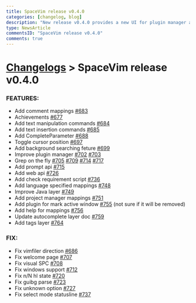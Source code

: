 ```yaml
---
title: SpaceVim release v0.4.0
categories: [changelog, blog]
description: "New release v0.4.0 provides a new UI for plugin manager and built-in flygrep plugin"
type: NewsArticle
commentsID: "SpaceVim release v0.4.0"
comments: true
---
```


# [Changelogs](../development#changelog) > SpaceVim release v0.4.0

### FEATURES:

- Add comment mappings [#683](https://github.com/SpaceVim/SpaceVim/pull/#683)
- Achievements [#677](https://github.com/SpaceVim/SpaceVim/pull/#677)
- Add text manipulation commands [#684](https://github.com/SpaceVim/SpaceVim/pull/#684)
- Add text insertion commands [#685](https://github.com/SpaceVim/SpaceVim/pull/#685)
- Add CompleteParameter [#688](https://github.com/SpaceVim/SpaceVim/pull/#688)
- Toggle cursor position [#697](https://github.com/SpaceVim/SpaceVim/pull/#697)
- Add background searching feture [#699](https://github.com/SpaceVim/SpaceVim/pull/#699)
- Improve plugin manager [#702](https://github.com/SpaceVim/SpaceVim/pull/#702) [#703](https://github.com/SpaceVim/SpaceVim/pull/#703)
- Grep on the fly [#705](https://github.com/SpaceVim/SpaceVim/pull/#705) [#709](https://github.com/SpaceVim/SpaceVim/pull/#709) [#714](https://github.com/SpaceVim/SpaceVim/pull/#714) [#717](https://github.com/SpaceVim/SpaceVim/pull/#717)
- Add prompt api [#715](https://github.com/SpaceVim/SpaceVim/pull/#715)
- Add web api [#726](https://github.com/SpaceVim/SpaceVim/pull/#726)
- Add check requirement script [#736](https://github.com/SpaceVim/SpaceVim/pull/#736)
- Add language specified mappings [#748](https://github.com/SpaceVim/SpaceVim/pull/#748)
- Improve Java layer [#749](https://github.com/SpaceVim/SpaceVim/pull/#749)
- Add project manager mappings [#751](https://github.com/SpaceVim/SpaceVim/pull/#751)
- Add plugin for mark active window [#755](https://github.com/SpaceVim/SpaceVim/pull/#755) (not sure if it will be removed)
- Add help for mappings [#756](https://github.com/SpaceVim/SpaceVim/pull/#756)
- Update autocomplete layer doc [#759](https://github.com/SpaceVim/SpaceVim/pull/#759)
- Add tags layer [#764](https://github.com/SpaceVim/SpaceVim/pull/#764)

### FIX:

- Fix vimfiler direction [#686](https://github.com/SpaceVim/SpaceVim/pull/#686)
- Fix welcome page [#707](https://github.com/SpaceVim/SpaceVim/pull/#707)
- Fix visual SPC [#708](https://github.com/SpaceVim/SpaceVim/pull/#708)
- Fix windows support [#712](https://github.com/SpaceVim/SpaceVim/pull/#712)
- Fix n/N hl state [#720](https://github.com/SpaceVim/SpaceVim/pull/#720)
- Fix guibg parse [#723](https://github.com/SpaceVim/SpaceVim/pull/#723)
- Fix unknown option [#727](https://github.com/SpaceVim/SpaceVim/pull/#727)
- Fix select mode statusline [#737](https://github.com/SpaceVim/SpaceVim/pull/#737)
